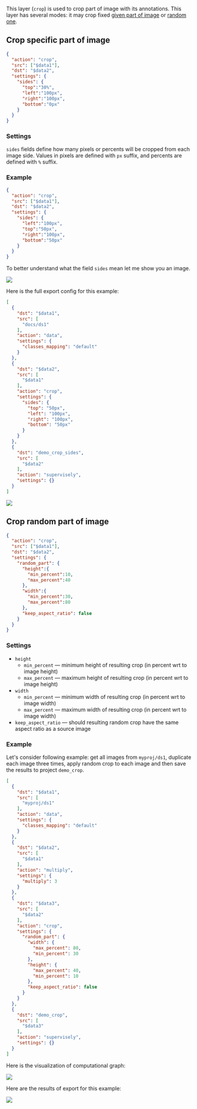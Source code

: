 This layer (`crop`) is used to crop part of image with its annotations. This layer has several modes: it may crop fixed [given part of image](#crop-specific-part-of-image) or [random one](#crop-random-part-of-image).


## Crop specific part of image

```json
{
  "action": "crop",
  "src": ["$data1"],
  "dst": "$data2",
  "settings": {
    "sides": {
      "top":"30%",
      "left":"100px",
      "right":"100px",
      "bottom":"0px"
    }
  }
}
```

### Settings

`sides` fields define how many pixels or percents will be cropped from each image side. Values in pixels are defined with `px` suffix, and percents are defined with `%` suffix.

### Example

```json
{
  "action": "crop",
  "src": ["$data1"],
  "dst": "$data2",
  "settings": {
    "sides": {
      "left":"100px",
      "top":"50px",
      "right":"100px",
      "bottom":"50px"
    }
  }
}
```

To better understand what the field `sides` mean let me show you an image.

<img src="../../assets/legacy/all_images/crop_003.png"/>

Here is the full export config for this example:
```json
[
  {
    "dst": "$data1",
    "src": [
      "docs/ds1"
    ],
    "action": "data",
    "settings": {
      "classes_mapping": "default"
    }
  },
  {
    "dst": "$data2",
    "src": [
      "$data1"
    ],
    "action": "crop",
    "settings": {
      "sides": {
        "top": "50px",
        "left": "100px",
        "right": "100px",
        "bottom": "50px"
      }
    }
  },
  {
    "dst": "demo_crop_sides",
    "src": [
      "$data2"
    ],
    "action": "supervisely",
    "settings": {}
  }
]
```

<img src="../../assets/legacy/all_images/crop_002.png"/>


## Crop random part of image


```json
{
  "action": "crop",
  "src": ["$data1"],
  "dst": "$data2",
  "settings": {
    "random_part": {
      "height":{
        "min_percent":10,
        "max_percent":40
      },
      "width":{
        "min_percent":30,
        "max_percent":80
      },
      "keep_aspect_ratio": false
    }
  }
}
```

### Settings

- `height`
    - `min_percent` — minimum height of resulting crop (in percent wrt to image height)
    - `max_percent` — maximum height of resulting crop (in percent wrt to image height)
- `width`
    - `min_percent` — minimum width of resulting crop (in percent wrt to image width)
    - `max_percent` — maximum width of resulting crop (in percent wrt to image width)
- `keep_aspect_ratio` — should resulting random crop have the same aspect ratio as a source image

### Example

Let's consider following example: get all images from `myproj/ds1`, duplicate each image three times, apply random crop to each image and then save the results to project `demo_crop`.

```json
[
  {
    "dst": "$data1",
    "src": [
      "myproj/ds1"
    ],
    "action": "data",
    "settings": {
      "classes_mapping": "default"
    }
  },
  {
    "dst": "$data2",
    "src": [
      "$data1"
    ],
    "action": "multiply",
    "settings": {
      "multiply": 3
    }
  },
  {
    "dst": "$data3",
    "src": [
      "$data2"
    ],
    "action": "crop",
    "settings": {
      "random_part": {
        "width": {
          "max_percent": 80,
          "min_percent": 30
        },
        "height": {
          "max_percent": 40,
          "min_percent": 10
        },
        "keep_aspect_ratio": false
      }
    }
  },
  {
    "dst": "demo_crop",
    "src": [
      "$data3"
    ],
    "action": "supervisely",
    "settings": {}
  }
]
```
Here is the visualization of computational graph:

<img src="../../assets/legacy/all_images/crop_001.png"/>

Here are the results of export for this example:

<img src="../../assets/legacy/all_images/crop_004.jpg"/>
